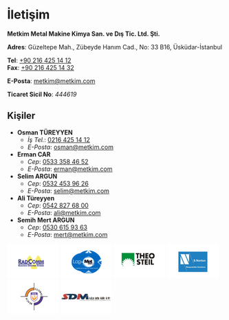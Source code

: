 # İletişim

**Metkim Metal Makine Kimya San. ve Dış Tic. Ltd. Şti.**

<GoogleMaps/>

**Adres**: Güzeltepe Mah., Zübeyde Hanım Cad., No: 33 B16, Üsküdar-İstanbul

**Tel**: [+90 216 425 14 12](tel:+902164251412)  
**Fax**: [+90 216 425 14 32](tel:+902164251432)

**E-Posta**: <metkim@metkim.com>

**Ticaret Sicil No**: *444619*

## Kişiler

- **Osman TÜREYYEN**
  - *İş Tel.*: [0216 425 14 12](tel:+902164251412)
  - *E-Posta*: <osman@metkim.com>
- **Erman CAR**
  - *Cep*: [0533 358 46 52](tel:+905333584652)
  - *E-Posta*: <erman@metkim.com>
- **Selim ARGUN**
  - *Cep*: [0532 453 96 26](tel:+905324539626)
  - *E-Posta*: <selim@metkim.com>
- **Ali Türeyyen**
  - *Cep*: [0542 827 68 00](tel:+905428276800)
  - *E-Posta*: <ali@metkim.com>
- **Semih Mert ARGUN**
  - *Cep*: [0530 615 93 63](tel:+9005306159363)
  - *E-Posta*: <mert@metkim.com>

[![RadComm Logo](/images/radcomm.jpg)](https://www.radcommsystems.com/)
![LogMet Logo](/images/logmet.png)
[![TheoSteil Logo](/images/theosteil.jpg)](https://www.steil.de/)
[![SNorton Logo](/images/snorton.jpg)](https://www.s-norton.com/)
[![Jiwanram Logo](/images/jiwan.jpg)](http://jiwan.com/)
[![SDM Logo](/images/sdm.jpg)](http://en.sdmecl.com/)
